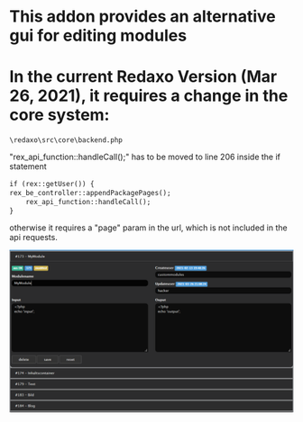 # This addon provides an alternative gui for editing modules

# In the current Redaxo Version (Mar 26, 2021), it requires a change in the core system:

    \redaxo\src\core\backend.php


"rex_api_function::handleCall();" has to be moved to line 206 inside the if statement

    if (rex::getUser()) {
    rex_be_controller::appendPackagePages();
        rex_api_function::handleCall();
    }

otherwise it requires a "page" param in the url, which is not included in the api requests.

![Preview](https://github.com/BenJ1337/redaxo-addon-edit-modules/blob/master/gui-preview.PNG)
